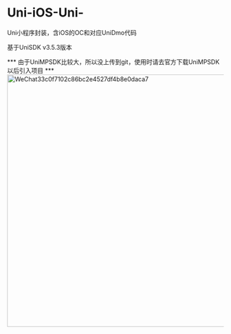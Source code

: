# Uni-iOS-Uni-
Uni小程序封装，含iOS的OC和对应UniDmo代码

基于UniSDK v3.5.3版本

*** 由于UniMPSDK比较大，所以没上传到git，使用时请去官方下载UniMPSDK以后引入项目 ***
<img width="586" alt="WeChat33c0f7102c86bc2e4527df4b8e0daca7" src="https://user-images.githubusercontent.com/31474080/203682451-5b75f934-33a3-4d47-b658-1ec6dccd30a5.png">
